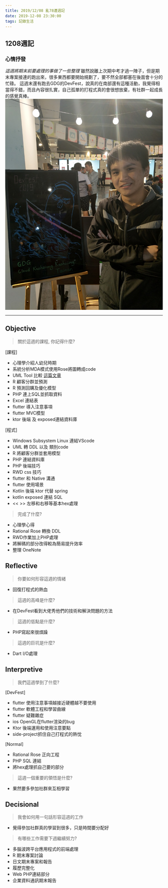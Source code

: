 ```yaml
---
title: 2019/12/08 亂78遭週記
date: 2019-12-08 23:30:00
tags: 記錄生活
---
```

## **1208週記**

### 心情抒發
*這週將期末前要處理的事做了一些整理*
雖然說離上次期中考才過一陣子，但是期末專案接連的跑出來，很多東西都要開始規劃了，要不然全部都塞在後面會十分的忙碌。
這週末還有跑去GDG的DevFest，說真的在南部還有這種活動，我覺得相當得不錯，而且內容很扎實，自己孤單的打程式真的會很想放棄，有社群一起成長的感覺真棒。
![](https://raw.githubusercontent.com/kidneyweakx/img-host/image/image/2019120801.jpg)


---

## **Objective**

> 關於這週的課程, 你記得什麼?

[課程]
- 心理學介紹人幼兒時期
- 系統分析MDA模式使用Rose將圖轉成code
- UML Tool 比較 [這篇文章](https://cloud.tencent.com/developer/article/1511009)
- R 顧客分群並預測
- R 預測回購及優化模型
- PHP 連上SQL並抓取資料
- Excel 連結表
- flutter 導入注意事項
- flutter MVC模型
- ktor 後端 及 exposed連結資料庫

[程式]
- Windows Subsystem Linux 連結VScode
- UML 轉 DDL 以及 類別code
- R 將顧客分群並套用模型
- PHP 連結資料庫
- PHP 後端技巧
- RWD css 技巧
- flutter 和 Native 溝通
- flutter 使用場景
- Kotlin 後端 ktor 代替 spring
- kotlin exposed 連結 SQL
- << >> 左移和右移等基本hex處理

> 完成了什麼?

- 心理學心得
- Rational Rose 轉換 DDL
- RWD作業加上PHP處理
- 將解碼的部分改得較為簡易提升效率
- 整理 OneNote


## **Reflective**

> 你要如何形容這週的情緒

* 回復打程式的熱血

> 這週的高峰是什麼?

* 在DevFest看到大佬秀他們的技術和解決問題的方法

> 這週的低點是什麼?

* PHP寫起來很煩躁

> 這週的巨坑是什麼?

* Dart I/O處理

## **Interpretive**

> 我們這週學到了什麼?

[DevFest]
- flutter 使用注意事項越接近硬體越不要使用
- flutter 軟體工程和學習曲線
- flutter 疑難雜症
- ios OpenGL在flutter渲染的bug
- Ktor 後端運用和使用注意要點
- side-project抓住自己打程式的熱忱

[Normal]
- Rational Rose 正向工程
- PHP SQL 連結
- 將hex處理抓自己要的部分

> 這週一個重要的領悟是什麼?

* 果然要多參加社群來互相學習

## **Decisional**

> 我會如何用一句話形容這週的工作

* 覺得參加社群真的學習到很多，只是時間要分配好

> 有哪些工作需要下週繼續努力?

- 多腦波跨平台應用程式的前端處理
- R 期末專案討論
- 日文期末專案和報告
- 履歷完整化
- Web PHP連結部分
- 企業資料通訊期末報告

